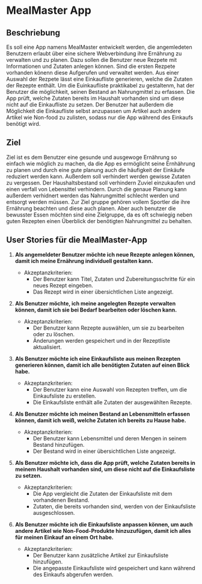 # MealMaster App

## Beschriebung
Es soll eine App namens MealMaster entwickelt werden, die angemledeten Benutzern erlaubt über eine sichere Webverbindung ihre Ernährung zu verwalten und zu planen. 
Dazu sollen die Benutzer neue Rezpete mit Informationen und Zutaten anlegen können. Sind die ersten Rezpete vorhanden könenn diese Aufgerufen und verwaltet werden.
Aus einer Auswahl der Rezpete lässt eine Einkaufliste generieren, welche die Zutaten der Rezepte enthält. Um die Euinkaufliste praktikabel zu gestaltenm, hat der Benutzer die möglichkeit, seinen 
Bestand an Nahrungmittel zu erfassen. Die App prüft, welche Zutaten bereits im Haushalt vorhanden sind um diese nicht auf die Einkaufliste zu setzen.
Der Benutzer hat außerdem die Möglichkeit die Einkaufliste selbst anzupassen um Artikel auch andere Artikel wie Non-food zu zulisten, sodass nur die App während des Einkaufs benötigt wird.

## Ziel
Ziel ist es dem Benutzer eine gesunde und ausgewoge Ernährung so einfach wie möglich zu machen, da die App es ermöglicht seine Ernhährung zu planen und durch eine gute planung auch die häufigkeit der Einkäufe reduziert werden kann. Außerdem soll verhindert werden gewisse Zutaten zu vergessen. Der Haushaltsbestand soll verhindern Zuviel einzukaufen und einen verfall von Lebensittel verhindern. Durch die genaue Planung kann außerdem verhidnert werden das Nahrungmittel schlecht werden und entsorgt werden müssen. 
Zur Ziel gruppe gehören vollem Sportler die ihre Ernährung beachten und diese auch planen. Aber auch benutzer die bewusster Essen möchten sind eine Zielgruppe, da es oft schwiegig neben guten Rezepten einen Überblick der benötigten Nahrungmittel zu behalten.

## User Stories für die MealMaster-App

1. **Als angemeldeter Benutzer möchte ich neue Rezepte anlegen können, damit ich meine Ernährung individuell gestalten kann.**
   - Akzeptanzkriterien:
     - Der Benutzer kann Titel, Zutaten und Zubereitungsschritte für ein neues Rezept eingeben.
     - Das Rezept wird in einer übersichtlichen Liste angezeigt.

2. **Als Benutzer möchte, ich meine angelegten Rezepte verwalten können, damit ich sie bei Bedarf bearbeiten oder löschen kann.**
   - Akzeptanzkriterien:
     - Der Benutzer kann Rezepte auswählen, um sie zu bearbeiten oder zu löschen.
     - Änderungen werden gespeichert und in der Rezeptliste aktualisiert.

3. **Als Benutzer möchte ich eine Einkaufsliste aus meinen Rezepten generieren können, damit ich alle benötigten Zutaten auf einen Blick habe.**
   - Akzeptanzkriterien:
     - Der Benutzer kann eine Auswahl von Rezepten treffen, um die Einkaufsliste zu erstellen.
     - Die Einkaufsliste enthält alle Zutaten der ausgewählten Rezepte.

4. **Als Benutzer möchte ich meinen Bestand an Lebensmitteln erfassen können, damit ich weiß, welche Zutaten ich bereits zu Hause habe.**
   - Akzeptanzkriterien:
     - Der Benutzer kann Lebensmittel und deren Mengen in seinem Bestand hinzufügen.
     - Der Bestand wird in einer übersichtlichen Liste angezeigt.

5. **Als Benutzer möchte ich, dass die App prüft, welche Zutaten bereits in meinem Haushalt vorhanden sind, um diese nicht auf die Einkaufsliste zu setzen.**
   - Akzeptanzkriterien:
     - Die App vergleicht die Zutaten der Einkaufsliste mit dem vorhandenen Bestand.
     - Zutaten, die bereits vorhanden sind, werden von der Einkaufsliste ausgeschlossen.

6. **Als Benutzer möchte ich die Einkaufsliste anpassen können, um auch andere Artikel wie Non-Food-Produkte hinzuzufügen, damit ich alles für meinen Einkauf an einem Ort habe.**
   - Akzeptanzkriterien:
     - Der Benutzer kann zusätzliche Artikel zur Einkaufsliste hinzufügen.
     - Die angepasste Einkaufsliste wird gespeichert und kann während des Einkaufs abgerufen werden.



